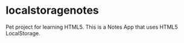 localstoragenotes
=================

Pet project for learning HTML5. This is a Notes App that uses HTML5 LocalStorage.
